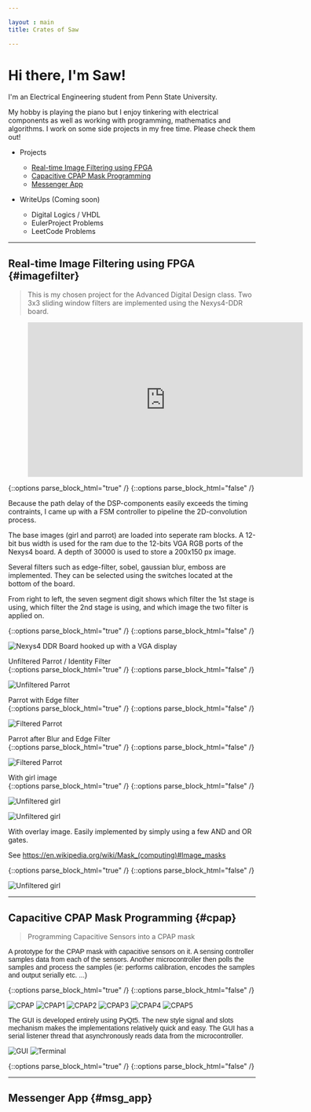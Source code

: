 ```yaml
---

layout : main
title: Crates of Saw

---
```


# Hi there, I'm Saw!
I'm an Electrical Engineering student from 
Penn State University.  

My hobby is playing the piano but I enjoy tinkering with electrical components as well as working with programming, mathematics and algorithms.
I work on some side projects in my free time. Please check them out!


* Projects
	* [Real-time Image Filtering using FPGA](#imagefilter)
	* [Capacitive CPAP Mask Programming](#cpap)
	* [Messenger App](#msg_app)

* WriteUps (Coming soon)
	* Digital Logics / VHDL
	* EulerProject Problems
	* LeetCode Problems

---
## Real-time Image Filtering using FPGA {#imagefilter}
> This is my chosen project for the Advanced Digital Design class. Two 3x3 sliding window filters are implemented using the Nexys4-DDR board. 

<figure class="video_container">
  <iframe width="560" height="315" src="https://www.youtube.com/embed/Z--MAIgVxYw" frameborder="0" allowfullscreen></iframe>
</figure> {::options parse_block_html="true" /}
{::options parse_block_html="false" /}

<div class = "ExtraBlurp"> 

<p>Because the path delay of the DSP-components easily exceeds the timing contraints, I came up with a FSM controller to pipeline the 2D-convolution process.</p>

<p>The base images (girl and parrot) are loaded into seperate ram blocks. A 12-bit bus width is used for the ram due to the 12-bits VGA RGB ports of the Nexys4 board. A depth of 30000 is used to store a 200x150 px image.</p>

<p>Several filters such as edge-filter, sobel, gaussian blur, emboss are implemented. They can be selected using the switches located at the bottom of the board.

From right to left, the seven segment digit shows which filter the 1st stage is using, which filter the 2nd stage is using, and which image the two filter is applied on. </p>

</div> {::options parse_block_html="true" /}
{::options parse_block_html="false" /}

![Nexys4 DDR Board hooked up with a VGA display](/img/project_img/fpga-min.jpg)

<div class = "ImageText"> Unfiltered Parrot / Identity Filter </div> {::options parse_block_html="true" /}
{::options parse_block_html="false" /}

![Unfiltered Parrot](/img/project_img/Parrot1-min.jpg)

<div class = "ImageText"> Parrot with Edge filter </div> {::options parse_block_html="true" /}
{::options parse_block_html="false" /}

![Filtered Parrot](/img/project_img/Parrot2-min.jpg)


<div class = "ImageText"> Parrot after Blur and Edge Filter </div> {::options parse_block_html="true" /}
{::options parse_block_html="false" /}

![Filtered Parrot](/img/project_img/Parrot3-min.jpg)

<div class = "ImageText"> With girl image </div> {::options parse_block_html="true" /}
{::options parse_block_html="false" /}

![Unfiltered girl](/img/project_img/Girl1-min.jpg)

![Unfiltered girl](/img/project_img/Girl2-min.jpg)

<div class = "ImageText"> <p>With overlay image. Easily implemented by simply using a few AND and OR gates.</p><p>
See <a href ="https://en.wikipedia.org/wiki/Mask_(computing)#Image_masks">https://en.wikipedia.org/wiki/Mask_(computing)#Image_masks</a></p>
</div> {::options parse_block_html="true" /}
{::options parse_block_html="false" /}

![Unfiltered girl](/img/project_img/Girl3-min.jpg)

---

## Capacitive CPAP Mask Programming {#cpap}

> Programming Capacitive Sensors into a CPAP mask

<div class = "ExtraBlurp"> 

<p style="font-size: 100%; font-family: sans-serif;">A prototype for the CPAP mask with capacitive sensors on it. A sensing controller samples data from each of the sensors. Another microcontroller then polls the samples and process the samples (ie: performs calibration, encodes the samples and output serially etc. ...)</p>

</div> {::options parse_block_html="true" /}
{::options parse_block_html="false" /}

<div class = "CPAP_IMG"> 
<p><img src="/img/project_img/CPAP.jpg" alt="CPAP" />
<img src="/img/project_img/CPAP1.jpg" alt="CPAP1" />
<img src="/img/project_img/CPAP2.jpg" alt="CPAP2" />
<img src="/img/project_img/CPAP3.jpg" alt="CPAP3" />
<img src="/img/project_img/CPAP4.jpg" alt="CPAP4" />
<img src="/img/project_img/CPAP5.jpg" alt="CPAP5" />

<p style="font-size: 100%; font-family: sans-serif;">The GUI is developed entirely using PyQt5. The new style signal and slots mechanism makes the implementations relatively quick and easy. The GUI has a serial listener thread that asynchronously reads data from the microcontroller.</p>
<img class="CPAP_GUI" src="/img/project_img/CPAPGUI.PNG" alt="GUI" />
<img class="CPAP_GUI" src="/img/project_img/Putty.PNG" alt="Terminal" /></p>

</div> {::options parse_block_html="true" /}
{::options parse_block_html="false" /}

---

## Messenger App {#msg_app}